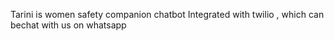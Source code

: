 Tarini is women safety companion chatbot Integrated with twilio , which can bechat with us on whatsapp
